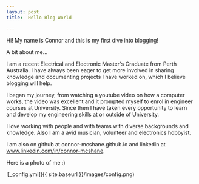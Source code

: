 ```yaml
---
layout: post
title:  Hello Blog World

---
```


Hi! My name is Connor and this is my first dive into blogging! 

A bit about me...

I am a recent Electrical and Electronic Master's Graduate from Perth Australia. I have always been eager to get more involved in sharing knowledge and documenting projects I have worked on, which I believe blogging will help.

I began my journey, from watching a youtube video on how a computer works, the video was excellent and it prompted myself to enrol in engineer courses at University. Since then I have taken every opportunity to learn and develop my engineering skills at or outside of University.

I love working with people and with teams with diverse backgrounds and knowledge. Also I am a avid musician, volunteer and electronics hobbyist.

I am also on github at connor-mcshane.github.io and linkedin at www.linkedin.com/in/connor-mcshane.

Here is a photo of me :) 

![_config.yml]({{ site.baseurl }}/images/config.png)

